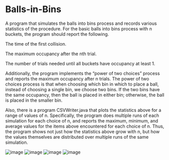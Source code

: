 # Balls-in-Bins
A program that simulates the balls into bins process and records various statistics of the procedure. For the basic balls into bins process with n buckets, the program should report the following.

The time of the first collision.

The maximum occupancy after the nth trial.

The number of trials needed until all buckets have occupancy at least 1.

Additionally, the program implements the “power of two choices” process and reports the maximum occupancy after n trials. The power of two choices process is that when choosing which bin in which to place a ball, instead of choosing a single bin, we choose two bins. If the two bins have the same occupancy, then the ball is placed in either bin; otherwise, the ball is placed in the smaller bin.



Also, there is a program CSVWriter.java that plots the statistics above for a range of values of n. Specifically, the program does multiple runs of each simulation for each choice of n, and reports the maximum, minimum, and average values for the items above encountered for each choice of n. Thus, the program shows not just how the statistics above grow with n, but how the values themselves are distributed over multiple runs of the same simulation. 

![image](https://user-images.githubusercontent.com/99061775/190509886-357ef504-9b80-4bf6-982c-1c1f57977658.png)
![image](https://user-images.githubusercontent.com/99061775/190510027-73bce5ab-b786-42b2-8e85-67da2e9dc266.png)
![image](https://user-images.githubusercontent.com/99061775/190510109-7c3f27be-fcd1-4ef3-922f-535814c94ae1.png)
![image](https://user-images.githubusercontent.com/99061775/190510884-30b73477-7158-48f8-8e3a-4e2975d40b87.png)
